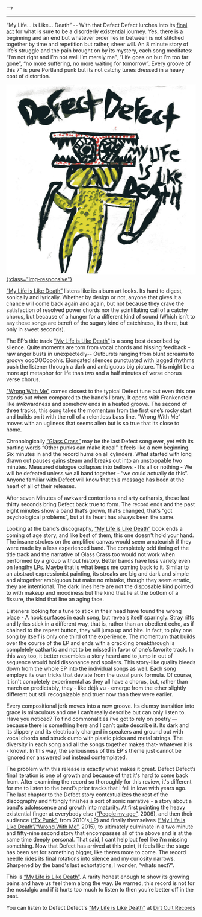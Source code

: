 <!-- ---
layout: post
title:  "My Life Is Like Death"
date:   2018-05-21 16:16:01 -0600
category: Criticism
excerpt_separator: <!--more--> -->
---

“My Life... is Like... Death” -- With that Defect Defect lurches into its <a href="https://dirtcultrecords.bandcamp.com/album/my-life-is-like-death" target= "_blank">final act</a> for what is sure to be a disorderly existential journey. Yes, there is a beginning and an end but whatever order lies in between is not stitched together by time and repetition but rather, sheer will. <!--more-->An 8 minute story of life’s struggle and the pain brought on by its mystery, each song meditates: “I’m not right and I’m not well I’m merely me”, “Life goes on but I’m too far gone”, “no more suffering, no more waiting for tomorrow”. Every groove of this 7” is pure Portland punk but its not catchy tunes dressed in a heavy coat of distortion.

<a href="https://dirtcultrecords.bandcamp.com/album/my-life-is-like-death" target= "_blank">![MLILD](/images/MLILD.jpg){:class="img-responsive"}</a>

<a href="https://dirtcultrecords.bandcamp.com/album/my-life-is-like-death" target= "_blank">“My Life is Like Death”</a> listens like its album art looks. Its hard to digest, sonically and lyrically. Whether by design or not, anyone that gives it a chance will come back again and again, but not because they crave the satisfaction of resolved power chords nor the scintillating call of a catchy chorus, but because of a hunger for a different kind of sound (Which isn’t to say these songs are bereft of the sugary kind of catchiness, its there, but only in sweet seconds).

The EP’s title track <a href="https://dirtcultrecords.bandcamp.com/track/my-life-is-like-death" target= "_blank">“My Life is Like Death”</a> is a song best described by silence. Quite moments are torn from vocal chords and hissing feedback - raw anger busts in unexpectedly-- Outbursts ranging from blunt screams to groovy oooOOOoooh’s. Elongated silences punctuated with jagged rhythms push the listener through a dark and ambiguous big picture. This might be a more apt metaphor for life than two and a half minutes of verse chorus verse chorus.

<a href="https://dirtcultrecords.bandcamp.com/track/my-life-is-like-death" target= "_blank">"Wrong With Me”</a> comes closest to the typical Defect tune but even this one stands out when compared to the band’s library. It opens with Frankenstein like awkwardness and somehow ends in a heated groove.  The second of three tracks, this song takes the momentum from the first one’s rocky start and builds on it with the roll of a relentless bass line. “Wrong With Me” moves with an ugliness that seems alien but is so true that its close to home.

Chronologically <a href="https://dirtcultrecords.bandcamp.com/track/glass-crass" target= "_blank">“Glass Crass”</a> may be the last Defect song ever, yet with its parting words “Other punks can make it real” it feels like a new beginning. Six minutes in and the record hums on all cylinders. What started with long drawn out pauses gains steam and breaks out into an unstoppable two minutes. Measured dialogue collapses into bellows - It’s all or nothing - We will be defeated unless we all band together - “we could actually do this”. Anyone familiar with Defect will know that this message has been at the heart of all of their releases.

After seven Minutes of awkward contortions and arty catharsis, these last thirty seconds bring Defect back true to form.  The record ends and the past eight minutes show a band that’s grown, that’s changed, that’s “got psychological problems”, but at its heart has always been the same.

Looking at the band’s discography, <a href="https://dirtcultrecords.bandcamp.com/album/my-life-is-like-death" target= "_blank">“My Life is Like Death”</a> book ends a coming of age story, and like best of them, this one doesn't hold your hand. The insane strokes on the amplified canvas would seem amateurish if they were made by a less experienced band.  The completely odd timing of the title track and the narrative of Glass Crass too would not work when performed by a group without history.  Better bands have less variety even on lengthy LPs. Maybe that is what keeps me coming back to it. Similar to an abstract expressionist painting, its streaks are big and dark and simple and altogether ambiguous but make no mistake, though they seem erratic, they are intentional.  The dark lines here are not the disposable kind pointed to with makeup and moodiness but the kind that lie at the bottom of a fissure, the kind that line an aging face.

Listeners looking for a tune to stick in their head have found the wrong place - A hook surfaces in each song, but reveals itself sparingly. Stray riffs and lyrics stick in a different way, that is, rather than an obedient echo, as if chained to the repeat button, they will jump up and bite. In fact, to play one song by itself is only one third of the experience. The momentum that builds over the course of the EP and ends with a crackling breakthrough is completely cathartic and not to be missed in favor of one’s favorite track. In this way too, it better resembles a story heard and to jump in out of sequence would hold dissonance and spoilers. This story-like quality bleeds down from the whole EP into the individual songs as well. Each song employs its own tricks that deviate from the usual punk formula. Of course, it isn't completely experimental as they all have a chorus, but, rather than march on predictably, they - like déjà vu - emerge from the ether slightly different but still recognizable and truer now than they were earlier.

Every compositional jerk moves into a new groove.  Its clumsy transition into grace is miraculous and one I can’t really describe but can only listen to. Have you noticed? To find commonalities i’ve got to rely on poetry —because there is something here and I can’t quite describe it. Its dark and its slippery and its electrically charged in speakers and ground out with vocal chords and struck dumb with plastic picks and metal strings. The diversity in each song and all the songs together makes that- whatever it is - known.  In this way, the seriousness of this EP's theme just cannot be ignored nor answered but instead contemplated.

The problem with this release is exactly what makes it great. Defect Defect’s final iteration is one of growth and because of that it's hard to come back from. After examining the record so thoroughly for this review, it's different for me to listen to the band’s prior tracks that I fell in love with years ago. The last chapter to the Defect story contextualizes the rest of the discography and fittingly finishes a sort of sonic narrative - a story about a band's adolescence and growth into maturity.  At first pointing the heavy existential finger at everybody else (<a href="https://www.youtube.com/watch?v=5gy7OTkYhig" target= "_blank">“People my age”</a>, 2006), and then their audience (<a href="https://takenbysurpriserecords.bandcamp.com/track/ex-punk" target= "_blank">“Ex Punk”</a>, from 2010's<a href="https://nadanadadiscos.bandcamp.com/album/defect-defect-lp" target= "_blank"> LP</a>) and finally themselves (<a href="https://dirtcultrecords.bandcamp.com/album/my-life-is-like-death" target= "_blank">“My Life is Like Death”/“Wrong With Me”</a>, 2015), to ultimately culminate in a two minute and fifty-nine second story that encompasses all of the above and is at the same time deeply personal.  That said, I cant help but feel like i’m missing something. Now that Defect has arrived at this point, it feels like the stage has been set for something bigger, like theres more to come. The record needle rides its final rotations into silence and my curiosity narrows. Sharpened by the band's last exhortations, I wonder, "whats next?".

This is <a href="https://dirtcultrecords.bandcamp.com/album/my-life-is-like-death" target= "_blank">“My Life is Like Death”</a>. A rarity honest enough to show its growing pains and have us feel them along the way. Be warned, this record is not for the nostalgic and if it hurts too much to listen to then you’re better off in the past.

You can listen to Defect Defect's <a href="https://dirtcultrecords.bandcamp.com/album/my-life-is-like-death" target= "_blank">"My Life is Like Death"</a> at <a href="https://dirtcultrecords.bandcamp.com/album/my-life-is-like-death" target= "_blank">Dirt Cult Records</a>
